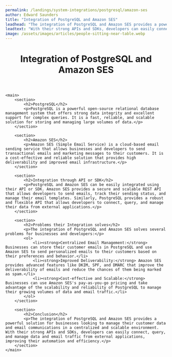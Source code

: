 ```yaml
---
permalink: /landings/system-integrations/postgresql/amazon-ses
author: Edward Saunders
title: "Integration of PostgreSQL and Amazon SES"
leadhead: "The integration of PostgreSQL and Amazon SES provides a powerful solution for businesses looking to manage their customer data and email communications in a centralized and scalable environment"
leadtext: "With their strong APIs and SDKs, developers can easily connect, query, and manage data and email traffic from external applications, improving their automation and efficiency."
image: /assets/images/articles/people-sitting-near-table.webp
---
```

<div class="arttext">
	<header>
		<h1>Integration of PostgreSQL and Amazon SES</h1>
	</header>

	<main>
		<section>
			<h2>PostgreSQL</h2>
			<p>PostgreSQL is a powerful open-source relational database management system that offers strong data integrity and excellent support for complex queries. It is a fast, reliable, and scalable solution for storing and managing large volumes of data.</p>
		</section>

		<section>
			<h2>Amazon SES</h2>
			<p>Amazon SES (Simple Email Service) is a cloud-based email sending service that allows businesses and developers to send transactional emails and marketing messages to their customers. It is a cost-effective and reliable solution that provides high deliverability and improved email infrastructure.</p>
		</section>

		<section>
			<h2>Integration through API or SDK</h2>
			<p>PostgreSQL and Amazon SES can be easily integrated using their API or SDK. Amazon SES provides a secure and scalable REST API that allows developers to send emails, track their sending status, and manage their email templates. Similarly, PostgreSQL provides a robust and flexible API that allows developers to connect, query, and manage their data from external applications.</p>
		</section>

		<section>
			<h2>Problems their Integration solves</h2>
			<p>The integration of PostgreSQL and Amazon SES solves several problems for businesses and developers:</p>
			<ol>
				<li><strong>Centralized Email Management:</strong> Businesses can store their customer emails in PostgreSQL and use Amazon SES to send personalized emails to their customers based on their preferences and behavior.</li>
				<li><strong>Improved Deliverability:</strong> Amazon SES provides advanced features like DKIM, SPF, and DMARC that improve the deliverability of emails and reduce the chances of them being marked as spam.</li>
				<li><strong>Cost-effective and Scalable:</strong> Businesses can use Amazon SES's pay-as-you-go pricing and take advantage of the scalability and reliability of PostgreSQL to manage their growing volumes of data and email traffic.</li>
			</ol>
		</section>

		<section>
			<h2>Conclusion</h2>
			<p>The integration of PostgreSQL and Amazon SES provides a powerful solution for businesses looking to manage their customer data and email communications in a centralized and scalable environment. With their strong APIs and SDKs, developers can easily connect, query, and manage data and email traffic from external applications, improving their automation and efficiency.</p>
		</section>
	</main>

</div>